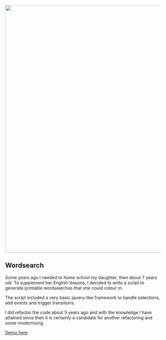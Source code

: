 <img src='./images/header.jpg' width='800'/>

## Wordsearch
Some years ago I needed to home school my daughter, then about 7 years old. To supplement her English lessons, I decided to write a script to generate printable wordsearches that she could colour in.

The script included a very basic jquery-like framework to handle selections, add events and trigger transitions.

I did refactor the code about 5 years ago and with the knowledge I have attained since then it is certainly a candidate for another refactoring and some modernising.

[Demo here](https://rpgdigital.co.uk/development/wordsearch/index.html)
